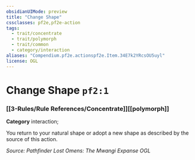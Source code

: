 ```yaml
---
obsidianUIMode: preview
title: "Change Shape"
cssclasses: pf2e,pf2e-action
tags:
  - trait/concentrate
  - trait/polymorph
  - trait/common
  - category/interaction
aliases: "Compendium.pf2e.actionspf2e.Item.34E7k2YRcsOU5uyl"
license: OGL
---
```

# Change Shape `pf2:1`

### [[3-Rules/Rule References/Concentrate]][[polymorph]]

**Category** interaction; 




You return to your natural shape or adopt a new shape as described by the source of this action.

*Source: Pathfinder Lost Omens: The Mwangi Expanse*
*OGL*